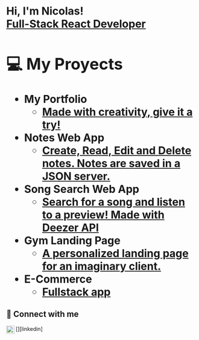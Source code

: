 <h1>Hi, I'm Nicolas! <br/><a href="https://www.linkedin.com/in/nicolas-francken">Full-Stack React Developer<a/>

<h2>💻 My Proyects</h2>

- <b>My Portfolio</b>
  - [Made with creativity, give it a try!](https://github.com/NicolasFrancken/Portfolio)
- <b>Notes Web App</b>
  - [Create, Read, Edit and Delete notes. Notes are saved in a JSON server.](https://github.com/NicolasFrancken/NoteCloud)
- <b>Song Search Web App</b>
  - [Search for a song and listen to a preview! Made with Deezer API](https://github.com/NicolasFrancken/Songy)
- <b>Gym Landing Page</b>
  - [A personalized landing page for an imaginary client.](https://github.com/NicolasFrancken/GYMATE)
- <b>E-Commerce</b>
  - [Fullstack app](https://github.com/NicolasFrancken/ShoppingPage)

<h2> 🤝 Connect with me</h2> [<img align="left" alt="NicolasFrancken | LinkedIn" width="22px" src="https://static.cdnlogo.com/logos/l/66/linkedin-icon.svg" />][linkedin]

[linkedin]: https://www.linkedin.com/in/nicolas-francken/

